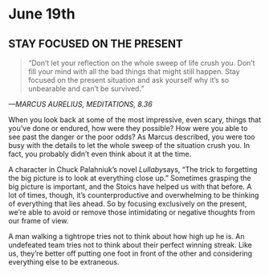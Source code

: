# June 19th
## STAY FOCUSED ON THE PRESENT

> “Don’t let your reflection on the whole sweep of life crush you. Don’t fill your mind with all the bad things that might still happen. Stay focused on the present situation and ask yourself why it’s so unbearable and can’t be survived.”

*—MARCUS AURELIUS, MEDITATIONS, 8.36*

When you look back at some of the most impressive, even scary, things that you’ve done or endured, how were they possible? How were you able to see past the danger or the poor odds? As Marcus described, you were too busy with the details to let the whole sweep of the situation crush you. In fact, you probably didn’t even think about it at the time.

A character in Chuck Palahniuk’s novel *Lullaby*says, “The trick to forgetting the big picture is to look at everything close up.” Sometimes grasping the big picture is important, and the Stoics have helped us with that before. A lot of times, though, it’s counterproductive and overwhelming to be thinking of everything that lies ahead. So by focusing exclusively on the present, we’re able to avoid or remove those intimidating or negative thoughts from our frame of view.

A man walking a tightrope tries not to think about how high up he is. An undefeated team tries not to think about their perfect winning streak. Like us, they’re better off putting one foot in front of the other and considering everything else to be extraneous.

